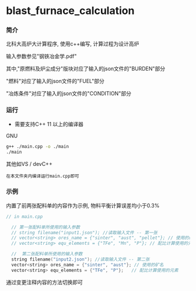 # blast_furnace_calculation

### 简介
北科大高炉大计算程序, 使用c++编写, 计算过程为设计高炉

输入参数参见"钢铁冶金学.pdf"

其中,"原燃料及炉尘成分"版块对应了输入的json文件的"BURDEN"部分

"燃料"对应了输入的json文件的"FUEL"部分

"冶炼条件"对应了输入的json文件的"CONDITION"部分

### 运行

+ 需要支持C++ 11 以上的编译器

GNU
```bash
g++ ./main.cpp -o ./main
./main
```

其他如VS / devC++
```
在本文件夹内编译运行main.cpp即可
```

### 示例

内置了前两张配料单的内容作为示例, 物料平衡计算误差均小于0.3%

```c
// in main.cpp

  // 第一张配料单所使用的输入参数
  // string filename("input1.json"); //读取输入文件 -- 第一张
  // vector<string> ores_name = {"sinter", "aust", "pellet"}; // 使用的矿名
  // vector<string> equ_elements = {"TFe", "Mn", "P"}; // 配比计算使用的元素

  //  第二张配料单所使用的输入参数
  string filename("input2.json"); //读取输入文件 -- 第二张
  vector<string> ores_name = {"sinter", "aust"}; // 使用的矿名
  vector<string> equ_elements = {"TFe", "P"};   // 配比计算使用的元素
```

通过变更注释内容的方法切换即可